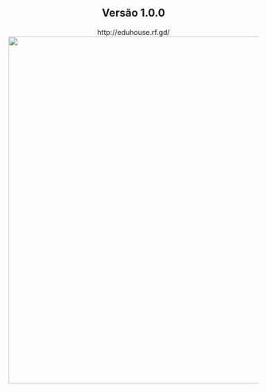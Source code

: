 
<div align="center">
  <h2>Versão 1.0.0</h2>
  http://eduhouse.rf.gd/
</div>

<div align="center">
<img src="https://user-images.githubusercontent.com/87316285/151711889-cf6a08f3-4c87-4c24-beb0-500a136e80a5.gif" width="700px" />
</div>
